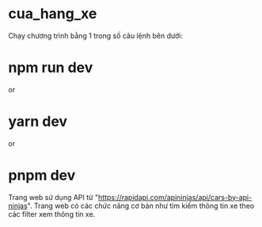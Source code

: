 ﻿# cua_hang_xe
Chạy chương trình bằng 1 trong số câu lệnh bên dưới:

# npm run dev
 or
# yarn dev
 or
# pnpm dev

 Trang web sử dụng API từ "https://rapidapi.com/apininjas/api/cars-by-api-ninjas".
 Trang web có các chức năng cơ bản như tìm kiếm thông tin xe theo các filter xem thông tin xe.
